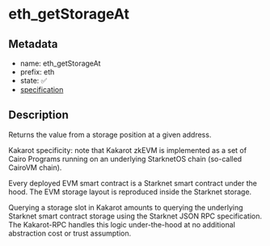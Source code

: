 # eth_getStorageAt

## Metadata

- name: eth_getStorageAt
- prefix: eth
- state: ✅
- [specification](https://github.com/ethereum/execution-apis/blob/6709c2a795b707202e93c4f2867fa0bf2640a84f/src/eth/state.yaml#L16)

## Description

Returns the value from a storage position at a given address.

Kakarot specificity: note that Kakarot zkEVM is implemented as a set of Cairo
Programs running on an underlying StarknetOS chain (so-called CairoVM chain).

Every deployed EVM smart contract is a Starknet smart contract under the hood.
The EVM storage layout is reproduced inside the Starknet storage.

Querying a storage slot in Kakarot amounts to querying the underlying Starknet
smart contract storage using the Starknet JSON RPC specification. The
Kakarot-RPC handles this logic under-the-hood at no additional abstraction cost
or trust assumption.
